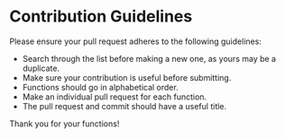 # Contribution Guidelines

Please ensure your pull request adheres to the following guidelines:

- Search through the list before making a new one, as yours may be a duplicate.
- Make sure your contribution is useful before submitting.
- Functions should go in alphabetical order.
- Make an individual pull request for each function.
- The pull request and commit should have a useful title.

Thank you for your functions!